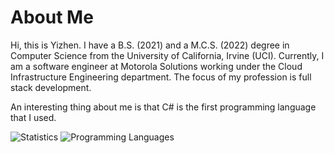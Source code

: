 # About Me
Hi, this is Yizhen. I have a B.S. (2021) and a M.C.S. (2022) degree in Computer Science from the University of California, Irvine (UCI). Currently, I am a software engineer at Motorola Solutions working under the Cloud Infrastructure Engineering department. The focus of my profession is full stack development.

An interesting thing about me is that C# is the first programming language that I used.

![Statistics](https://github-readme-stats.vercel.app/api?username=imliuyzh&show_icons=true)
![Programming Languages](https://github-readme-stats.vercel.app/api/top-langs/?username=imliuyzh&layout=compact)
